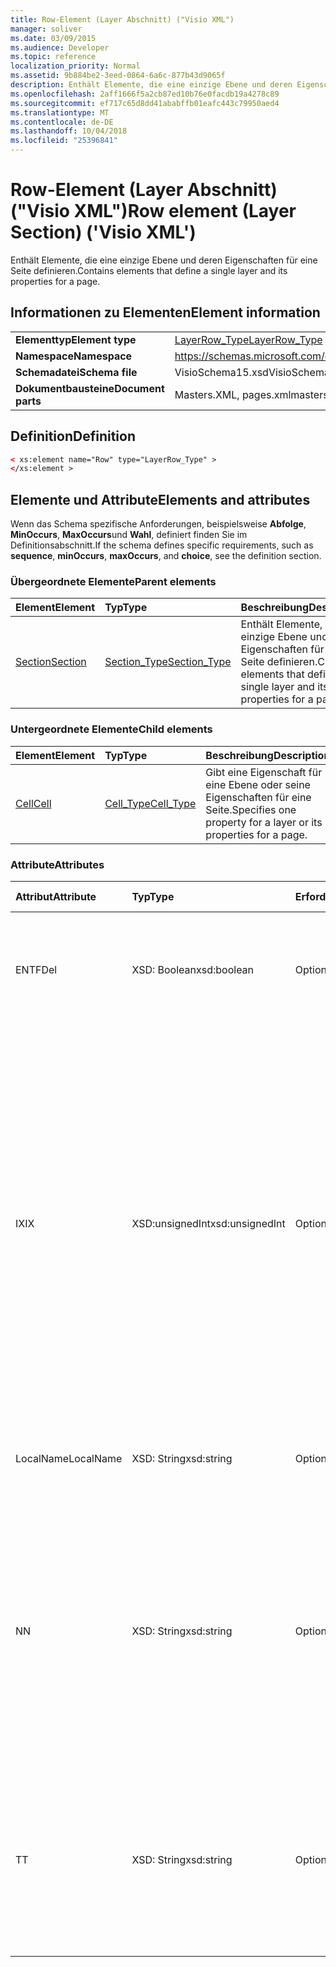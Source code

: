 ```yaml
---
title: Row-Element (Layer Abschnitt) ("Visio XML")
manager: soliver
ms.date: 03/09/2015
ms.audience: Developer
ms.topic: reference
localization_priority: Normal
ms.assetid: 9b884be2-3eed-0864-6a6c-877b43d9065f
description: Enthält Elemente, die eine einzige Ebene und deren Eigenschaften für eine Seite definieren.
ms.openlocfilehash: 2aff1666f5a2cb87ed10b76e0facdb19a4278c89
ms.sourcegitcommit: ef717c65d8dd41ababffb01eafc443c79950aed4
ms.translationtype: MT
ms.contentlocale: de-DE
ms.lasthandoff: 10/04/2018
ms.locfileid: "25396841"
---
```

# <a name="row-element-layer-section-visio-xml"></a><span data-ttu-id="e9003-103">Row-Element (Layer Abschnitt) ("Visio XML")</span><span class="sxs-lookup"><span data-stu-id="e9003-103">Row element (Layer Section) ('Visio XML')</span></span>

<span data-ttu-id="e9003-104">Enthält Elemente, die eine einzige Ebene und deren Eigenschaften für eine Seite definieren.</span><span class="sxs-lookup"><span data-stu-id="e9003-104">Contains elements that define a single layer and its properties for a page.</span></span>
  
## <a name="element-information"></a><span data-ttu-id="e9003-105">Informationen zu Elementen</span><span class="sxs-lookup"><span data-stu-id="e9003-105">Element information</span></span>

|||
|:-----|:-----|
|<span data-ttu-id="e9003-106">**Elementtyp**</span><span class="sxs-lookup"><span data-stu-id="e9003-106">**Element type**</span></span> <br/> |[<span data-ttu-id="e9003-107">LayerRow_Type</span><span class="sxs-lookup"><span data-stu-id="e9003-107">LayerRow_Type</span></span>](layerrow_type-complextypevisio-xml.md) <br/> |
|<span data-ttu-id="e9003-108">**Namespace**</span><span class="sxs-lookup"><span data-stu-id="e9003-108">**Namespace**</span></span> <br/> |https://schemas.microsoft.com/office/visio/2012/main  <br/> |
|<span data-ttu-id="e9003-109">**Schemadatei**</span><span class="sxs-lookup"><span data-stu-id="e9003-109">**Schema file**</span></span> <br/> |<span data-ttu-id="e9003-110">VisioSchema15.xsd</span><span class="sxs-lookup"><span data-stu-id="e9003-110">VisioSchema15.xsd</span></span>  <br/> |
|<span data-ttu-id="e9003-111">**Dokumentbausteine**</span><span class="sxs-lookup"><span data-stu-id="e9003-111">**Document parts**</span></span> <br/> |<span data-ttu-id="e9003-112">Masters.XML, pages.xml</span><span class="sxs-lookup"><span data-stu-id="e9003-112">masters.xml, pages.xml</span></span>  <br/> |
   
## <a name="definition"></a><span data-ttu-id="e9003-113">Definition</span><span class="sxs-lookup"><span data-stu-id="e9003-113">Definition</span></span>

```XML
< xs:element name="Row" type="LayerRow_Type" >
</xs:element >
```

## <a name="elements-and-attributes"></a><span data-ttu-id="e9003-114">Elemente und Attribute</span><span class="sxs-lookup"><span data-stu-id="e9003-114">Elements and attributes</span></span>

<span data-ttu-id="e9003-115">Wenn das Schema spezifische Anforderungen, beispielsweise **Abfolge**, **MinOccurs**, **MaxOccurs**und **Wahl**, definiert finden Sie im Definitionsabschnitt.</span><span class="sxs-lookup"><span data-stu-id="e9003-115">If the schema defines specific requirements, such as **sequence**, **minOccurs**, **maxOccurs**, and **choice**, see the definition section.</span></span> 
  
### <a name="parent-elements"></a><span data-ttu-id="e9003-116">Übergeordnete Elemente</span><span class="sxs-lookup"><span data-stu-id="e9003-116">Parent elements</span></span>

|<span data-ttu-id="e9003-117">**Element**</span><span class="sxs-lookup"><span data-stu-id="e9003-117">**Element**</span></span>|<span data-ttu-id="e9003-118">**Typ**</span><span class="sxs-lookup"><span data-stu-id="e9003-118">**Type**</span></span>|<span data-ttu-id="e9003-119">**Beschreibung**</span><span class="sxs-lookup"><span data-stu-id="e9003-119">**Description**</span></span>|
|:-----|:-----|:-----|
|[<span data-ttu-id="e9003-120">Section</span><span class="sxs-lookup"><span data-stu-id="e9003-120">Section</span></span>](section-element-sheet_type-complextypevisio-xml.md) <br/> |[<span data-ttu-id="e9003-121">Section_Type</span><span class="sxs-lookup"><span data-stu-id="e9003-121">Section_Type</span></span>](section_type-complextypevisio-xml.md) <br/> |<span data-ttu-id="e9003-122">Enthält Elemente, die eine einzige Ebene und deren Eigenschaften für eine Seite definieren.</span><span class="sxs-lookup"><span data-stu-id="e9003-122">Contains elements that define a single layer and its properties for a page.</span></span>  <br/> |
   
### <a name="child-elements"></a><span data-ttu-id="e9003-123">Untergeordnete Elemente</span><span class="sxs-lookup"><span data-stu-id="e9003-123">Child elements</span></span>

|<span data-ttu-id="e9003-124">**Element**</span><span class="sxs-lookup"><span data-stu-id="e9003-124">**Element**</span></span>|<span data-ttu-id="e9003-125">**Typ**</span><span class="sxs-lookup"><span data-stu-id="e9003-125">**Type**</span></span>|<span data-ttu-id="e9003-126">**Beschreibung**</span><span class="sxs-lookup"><span data-stu-id="e9003-126">**Description**</span></span>|
|:-----|:-----|:-----|
|[<span data-ttu-id="e9003-127">Cell</span><span class="sxs-lookup"><span data-stu-id="e9003-127">Cell</span></span>](cell-element-layer-sectionvisio-xml.md) <br/> |[<span data-ttu-id="e9003-128">Cell_Type</span><span class="sxs-lookup"><span data-stu-id="e9003-128">Cell_Type</span></span>](cell_type-complextypevisio-xml.md) <br/> |<span data-ttu-id="e9003-129">Gibt eine Eigenschaft für eine Ebene oder seine Eigenschaften für eine Seite.</span><span class="sxs-lookup"><span data-stu-id="e9003-129">Specifies one property for a layer or its properties for a page.</span></span>  <br/> |
   
### <a name="attributes"></a><span data-ttu-id="e9003-130">Attribute</span><span class="sxs-lookup"><span data-stu-id="e9003-130">Attributes</span></span>

|<span data-ttu-id="e9003-131">**Attribut**</span><span class="sxs-lookup"><span data-stu-id="e9003-131">**Attribute**</span></span>|<span data-ttu-id="e9003-132">**Typ**</span><span class="sxs-lookup"><span data-stu-id="e9003-132">**Type**</span></span>|<span data-ttu-id="e9003-133">**Erforderlich**</span><span class="sxs-lookup"><span data-stu-id="e9003-133">**Required**</span></span>|<span data-ttu-id="e9003-134">**Beschreibung**</span><span class="sxs-lookup"><span data-stu-id="e9003-134">**Description**</span></span>|<span data-ttu-id="e9003-135">**Mögliche Werte**</span><span class="sxs-lookup"><span data-stu-id="e9003-135">**Possible values**</span></span>|
|:-----|:-----|:-----|:-----|:-----|
|<span data-ttu-id="e9003-136">ENTF</span><span class="sxs-lookup"><span data-stu-id="e9003-136">Del</span></span>  <br/> |<span data-ttu-id="e9003-137">XSD: Boolean</span><span class="sxs-lookup"><span data-stu-id="e9003-137">xsd:boolean</span></span>  <br/> |<span data-ttu-id="e9003-138">Optional</span><span class="sxs-lookup"><span data-stu-id="e9003-138">optional</span></span>  <br/> |<span data-ttu-id="e9003-139">Gibt an, ob eine Zeile, die von einem master-Shape andernfalls geerbt werden würden gelöscht wurde.</span><span class="sxs-lookup"><span data-stu-id="e9003-139">Specifies whether a row that would otherwise be inherited from a master shape has been deleted.</span></span>  <br/> |<span data-ttu-id="e9003-140">Werte des Typs xsd: Boolean.</span><span class="sxs-lookup"><span data-stu-id="e9003-140">Values of the xsd:boolean type.</span></span>  <br/> |
|<span data-ttu-id="e9003-141">IX</span><span class="sxs-lookup"><span data-stu-id="e9003-141">IX</span></span>  <br/> |<span data-ttu-id="e9003-142">XSD:unsignedInt</span><span class="sxs-lookup"><span data-stu-id="e9003-142">xsd:unsignedInt</span></span>  <br/> |<span data-ttu-id="e9003-143">Optional</span><span class="sxs-lookup"><span data-stu-id="e9003-143">optional</span></span>  <br/> |<span data-ttu-id="e9003-144">Gibt den Bezeichner eins für die Zeile.</span><span class="sxs-lookup"><span data-stu-id="e9003-144">Specifies the one-based identifier for the row.</span></span> <span data-ttu-id="e9003-145">Es sollte eindeutigen sein und andere Bezeichner im gleichen Abschnitt größer. Das Attribut IX wird nur für die Zeichen, Verbindung, Feld, FillGradient, Geometrie, Layer, LineGradient, Absatz, Reviewer, neu und Registerkarten Abschnitte verwendet.</span><span class="sxs-lookup"><span data-stu-id="e9003-145">It should be unqiue and greater than other identifiers in the same section.The IX attribute is only used for the Character, Connection, Field, FillGradient, Geometry, Layer, LineGradient, Paragraph, Reviewer, Scratch, and Tabs sections.</span></span> <span data-ttu-id="e9003-146">Eine Zeile können Sie nur die Attribute IX oder N haben.</span><span class="sxs-lookup"><span data-stu-id="e9003-146">A row can only have one of the IX or N attributes.</span></span>  <br/> |<span data-ttu-id="e9003-147">Werte des Typs Xsd:unsignedInt.</span><span class="sxs-lookup"><span data-stu-id="e9003-147">Values of the xsd:unsignedInt type.</span></span>  <br/> |
|<span data-ttu-id="e9003-148">LocalName</span><span class="sxs-lookup"><span data-stu-id="e9003-148">LocalName</span></span>  <br/> |<span data-ttu-id="e9003-149">XSD: String</span><span class="sxs-lookup"><span data-stu-id="e9003-149">xsd:string</span></span>  <br/> |<span data-ttu-id="e9003-150">Optional</span><span class="sxs-lookup"><span data-stu-id="e9003-150">optional</span></span>  <br/> |<span data-ttu-id="e9003-151">Gibt den eindeutigen Namen der Sprache ab der Zeile an.</span><span class="sxs-lookup"><span data-stu-id="e9003-151">Specifies the unique language-dependent name of the row.</span></span>  <br/> |<span data-ttu-id="e9003-152">Werte des Typs xsd: String.</span><span class="sxs-lookup"><span data-stu-id="e9003-152">Values of the xsd:string type.</span></span>  <br/> |
|<span data-ttu-id="e9003-153">N</span><span class="sxs-lookup"><span data-stu-id="e9003-153">N</span></span>  <br/> |<span data-ttu-id="e9003-154">XSD: String</span><span class="sxs-lookup"><span data-stu-id="e9003-154">xsd:string</span></span>  <br/> |<span data-ttu-id="e9003-155">Optional</span><span class="sxs-lookup"><span data-stu-id="e9003-155">optional</span></span>  <br/> |<span data-ttu-id="e9003-156">Gibt die eindeutige sprachenunabhängige Name der Zeile an. Das N-Attribut wird nur für die Benutzer, Eigenschaften-, Aktionen, Steuerelement, Verbindung, Hyperlink und ActionTag Abschnitte verwendet.</span><span class="sxs-lookup"><span data-stu-id="e9003-156">Specifies the unique language-independent name of the row.The N attribute is only used for the User, Property, Actions, Control, Connection, Hyperlink, and ActionTag sections.</span></span> <span data-ttu-id="e9003-157">Eine Zeile können Sie nur die Attribute IX oder N haben.</span><span class="sxs-lookup"><span data-stu-id="e9003-157">A row can only have one of the IX or N attributes.</span></span>  <br/> |<span data-ttu-id="e9003-158">Werte des Typs xsd: String.</span><span class="sxs-lookup"><span data-stu-id="e9003-158">Values of the xsd:string type.</span></span>  <br/> |
|<span data-ttu-id="e9003-159">T</span><span class="sxs-lookup"><span data-stu-id="e9003-159">T</span></span>  <br/> |<span data-ttu-id="e9003-160">XSD: String</span><span class="sxs-lookup"><span data-stu-id="e9003-160">xsd:string</span></span>  <br/> |<span data-ttu-id="e9003-161">Optional</span><span class="sxs-lookup"><span data-stu-id="e9003-161">optional</span></span>  <br/> |<span data-ttu-id="e9003-162">Gibt den Typ des geometrischen Pfads dargestellt durch die Zeile und in Geometrie Visualisierung verwendet.</span><span class="sxs-lookup"><span data-stu-id="e9003-162">Specifies the type of the geometric path represented by the row and used in geometry visualization.</span></span> <span data-ttu-id="e9003-163">Das T-Attribut wird nur für den Abschnitt "Geometry" verwendet.</span><span class="sxs-lookup"><span data-stu-id="e9003-163">The T attribute is only used for the Geometry section.</span></span>  <br/> |<span data-ttu-id="e9003-164">Werte des Typs xsd: String.</span><span class="sxs-lookup"><span data-stu-id="e9003-164">Values of the xsd:string type.</span></span>  <br/> |
   

